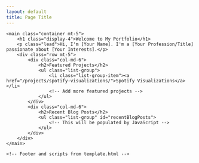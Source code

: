 ```yaml
---
layout: default
title: Page Title
---
```


    <main class="container mt-5">
        <h1 class="display-4">Welcome to My Portfolio</h1>
        <p class="lead">Hi, I'm [Your Name]. I'm a [Your Profession/Title] passionate about [Your Interests].</p>
        <div class="row mt-5">
            <div class="col-md-6">
                <h2>Featured Projects</h2>
                <ul class="list-group">
                    <li class="list-group-item"><a href="/projects/spotify-visualizations/">Spotify Visualizations</a></li>
                    <!-- Add more featured projects -->
                </ul>
            </div>
            <div class="col-md-6">
                <h2>Recent Blog Posts</h2>
                <ul class="list-group" id="recentBlogPosts">
                    <!-- This will be populated by JavaScript -->
                </ul>
            </div>
        </div>
    </main>

    <!-- Footer and scripts from template.html -->

